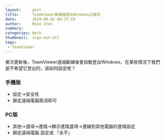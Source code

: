 ```yaml
---
layout:     post
title:      TeamViewer斷線後登出Windows之解法
date:       2018-08-02 09:37:19
author:     Mike Chen
summary:    
categories: Work
thumbnail:  sign-out-alt
tags:
 - TeamViewer
---
```


某次更新後，TeamViewer遠端斷線後會自動登出Windows，在某些情況下我們是不希望它登出的，該如何設定呢？

### 手機版

* 設定->安全性
* 鎖定遠端電腦取消即可

### PC版

* 其他->選項->進階->顯示進階選項->連線到其他電腦的進階設定
* 鎖定遠端電腦 設定成 「永不」